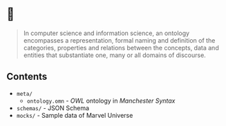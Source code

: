 # :owl:

> In computer science and information science, an ontology encompasses a
> representation, formal naming and definition of the categories, properties and
> relations between the concepts, data and entities that substantiate one, many
> or all domains of discourse. 

## Contents

* `meta/` 
  * `ontology.omn` - _OWL_ ontology in _Manchester Syntax_
* `schemas/` - JSON Schema
* `mocks/` - Sample data of Marvel Universe

